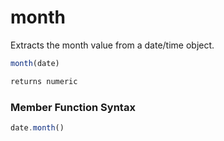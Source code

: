 # month

 Extracts the month value from a date/time object.

```javascript
month(date)
```

```javascript
returns numeric
```
### Member Function Syntax

```javascript
date.month()
```
